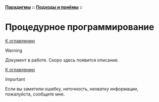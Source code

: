 **[Парадигмы](../../README.md#paradigms-models) ::** 
**[Подходы и приёмы](../../README.md#paradigms-techniques) ::**
# Процедурное программирование

<!--

-->

[К оглавлению](../../README.md#paradigms-techniques)

> [!WARNING]
> Документ в работе. Скоро здесь появится описание.

[К оглавлению](../../README.md#paradigms-techniques)

> [!IMPORTANT]
> Если вы заметили ошибку, неточность, нехватку информации, пожалуйста, сообщите мне.
